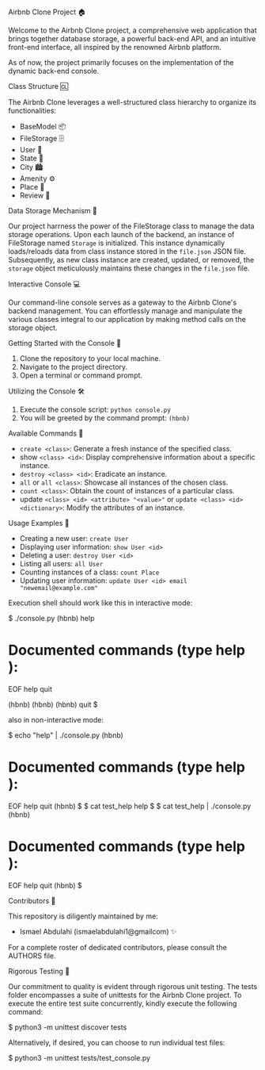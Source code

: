 Airbnb Clone Project 🏠

Welcome to the Airbnb Clone project, a comprehensive web application that brings together database storage, a powerful back-end API, and an intuitive front-end interface, all inspired by the renowned Airbnb platform.

As of now, the project primarily focuses on the implementation of the dynamic back-end console.

Class Structure 🆑

The Airbnb Clone leverages a well-structured class hierarchy to organize its functionalities:
* BaseModel 📦
* FileStorage 🗄️
* User 👤
* State 🌆
* City 🏙️
* Amenity ⚙️
* Place 🏡
* Review 📝

Data Storage Mechanism 🛄

Our project harrness the power of the FileStorage class to manage the data storage operations. Upon each launch of the backend, an instance of FileStorage named `Storage` is initialized. This instance dynamically loads/reloads data from class instance stored in the `file.json` JSON file. Subsequently, as new class instance are created, updated, or removed, the `storage` object meticulously maintains these changes in the `file.json` file.


Interactive Console 💻

Our command-line console serves as a gateway to the Airbnb Clone's backend management. You can effortlessly manage and manipulate the various classes integral to our application by making method calls on the storage object.

Getting Started with the Console 🚀

 1. Clone the repository to your local machine.
 2. Navigate to the project directory.
 3. Open a terminal or command prompt.

Utilizing the Console 🛠️
 1. Execute the console script: `python console.py`
 2. You will be greeted by the command prompt: `(hbnb)`

Available Commands 📝

  * `create <class>`: Generate a fresh instance of the specified class.
  * show `<class> <id>`: Display comprehensive information about a specific instance.
  * `destroy <class> <id>`: Eradicate an instance.
  * `all` or `all <class>`: Showcase all instances of the chosen class.
  * `count <class>`: Obtain the count of instances of a particular class.
  * update `<class> <id> <attribute> "<value>"` or `update <class> <id> <dictionary>`: Modify the attributes of an instance.


  Usage Examples 🌟

  * Creating a new user: `create User`
  * Displaying user information: `show User <id>`
  * Deleting a user: `destroy User <id>`
  * Listing all users: `all User`
  * Counting instances of a class: `count Place`
  * Updating user information: `update User <id> email "newemail@example.com"`



  Execution
  shell should work like this in interactive mode:

  $ ./console.py
(hbnb) help

Documented commands (type help <topic>):
========================================
EOF  help  quit

(hbnb) 
(hbnb) 
(hbnb) quit
$

also in non-interactive mode:

$ echo "help" | ./console.py
(hbnb)

Documented commands (type help <topic>):
========================================
EOF  help  quit
(hbnb) 
$
$ cat test_help
help
$
$ cat test_help | ./console.py
(hbnb)

Documented commands (type help <topic>):
========================================
EOF  help  quit
(hbnb) 
$



  Contributors 👥

  This repository is diligently maintained by me:

  * Ismael Abdulahi (ismaelabdulahi1@gmailcom) ✨

  For a complete roster of dedicated contributors, please consult the AUTHORS file.


  Rigorous Testing 🧪
  
  Our commitment to quality is evident through rigorous unit testing. The tests folder encompasses a suite of unittests for the Airbnb Clone project. To execute the entire test suite concurrently, kindly execute the following command:

  $ python3 -m unittest discover tests

Alternatively, if desired, you can choose to run individual test files:

$ python3 -m unittest tests/test_console.py
